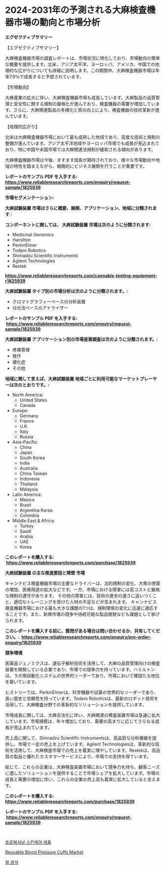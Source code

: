 <p><h1>2024-2031年の予測される大麻検査機器市場の動向と市場分析</h1></p><p><strong>エグゼクティブサマリー</strong></p>
<p><p>【エグゼクティブサマリー】</p><p>大麻検査機器市場の調査レポートは、市場状況に特化しており、市場動向の簡単な概要を提供します。北米、アジア太平洋、ヨーロッパ、アメリカ、中国での地理的な広がりについても詳細に説明します。この期間中、大麻検査機器市場は年率7.9％で成長すると予想されています。</p><p>【市場動向】</p><p>大麻産業の拡大に伴い、大麻検査機器市場も成長しています。大麻製品の品質管理と安全性に関する規制の厳格化が進んでおり、検査機器の需要が増加しています。さらに、大麻関連製品の多様化と質の向上により、検査機器の技術革新が進んでいます。</p><p>【地理的広がり】</p><p>北米は大麻検査機器市場において最も成熟した地域であり、高度な技術と規制の整備が進んでいます。アジア太平洋地域やヨーロッパ市場でも成長が見込まれており、特に中国や米国市場では大麻関連法規制が緩和される傾向があります。</p><p>大麻検査機器市場は今後、ますます成長が期待されており、様々な市場動向や地域の特性を踏まえながら、戦略的にビジネス展開を行うことが重要です。</p></p>
<p><strong>レポートのサンプル PDF を入手する: <a href="https://www.reliableresearchreports.com/enquiry/request-sample/1825939">https://www.reliableresearchreports.com/enquiry/request-sample/1825939</a></strong></p>
<p><strong>市場セグメンテーション:</strong></p>
<p><strong> 大麻試験装置 市場はさらに概要、展開、アプリケーション、地域に分類されます :</strong></p>
<p><strong>コンポーネントに関しては、 大麻試験装置 市場は次のように分類されます: &nbsp;</strong></p>
<p><ul><li>Medicinal Genomics</li><li>Hamilton</li><li>PerkinElmer</li><li>Todaro Robotics</li><li>Shimadzu Scientific Instruments</li><li>Agilent Technologies</li><li>Restek</li></ul></p>
<p><strong><a href="https://www.reliableresearchreports.com/cannabis-testing-equipment-r1825939">https://www.reliableresearchreports.com/cannabis-testing-equipment-r1825939</a></strong></p>
<p><strong> 大麻試験装置 タイプ別の市場分析は次のように分類されます。:</strong></p>
<p><ul><li>クロマトグラフィーベースの分析装置</li><li>分光法ベースのアナライザー</li></ul></p>
<p><strong>レポートのサンプル PDF を入手する: &nbsp;<a href="https://www.reliableresearchreports.com/enquiry/request-sample/1825939">https://www.reliableresearchreports.com/enquiry/request-sample/1825939</a></strong></p>
<p><strong> 大麻試験装置 アプリケーション別の市場産業調査は次のように分類されます。:</strong></p>
<p><ul><li>疼痛管理</li><li>発作</li><li>硬化症</li><li>その他</li></ul></p>
<p><strong>地域に関して言えば、大麻試験装置 地域ごとに利用可能なマーケットプレーヤーは次のとおりです。:</strong></p>
<p><ul>
    <li>
        North America:
        <ul>
            <li>United States</li>
            <li>Canada</li>
        </ul>
    </li>
    <li>
        Europe:
        <ul>
            <li>Germany</li>
            <li>France</li>
            <li>U.K.</li>
            <li>Italy</li>
            <li>Russia</li>
        </ul>
    </li>
    <li>
        Asia-Pacific:
        <ul>
            <li>China</li>
            <li>Japan</li>
            <li>South Korea</li>
            <li>India</li>
            <li>Australia</li>
            <li>China Taiwan</li>
            <li>Indonesia</li>
            <li>Thailand</li>
            <li>Malaysia</li>
        </ul>
    </li>
    <li>
        Latin America:
        <ul>
            <li>Mexico</li>
            <li>Brazil</li>
            <li>Argentina Korea</li>
            <li>Colombia</li>
        </ul>
    </li>
    <li>
        Middle East & Africa:
        <ul>
            <li>Turkey</li>
            <li>Saudi</li>
            <li>Arabia</li>
            <li>UAE</li>
            <li>Korea</li>
        </ul>
    </li>
    </ul></p>
<p><strong>このレポートを購入する: &nbsp;<a href="https://www.reliableresearchreports.com/purchase/1825939">https://www.reliableresearchreports.com/purchase/1825939</a></strong></p>
<p><strong>大麻試験装置 の主な推進要因と障壁 市場</strong></p>
<p><p>キャンナビス検査機器市場の主要なドライバーは、法的規制の変化、大衆の啓蒙の増加、医療用途の拡大などです。一方、市場における障害には高コストと厳格な規制の遵守があります。 その他の障害には、技術の進歩の速さに追いつくこと、適切なトレーニングを受けた人材の不足などが含まれます。 キャンナビス検査機器市場における最も大きな課題の1つは、規制環境の変化に迅速に適応することです。また、新興市場の競争や持続可能な製品開発なども課題として挙げられます。</p></p>
<p><strong>このレポートを購入する前に、質問がある場合は問い合わせるか、共有してください。:&nbsp; <a href="https://www.reliableresearchreports.com/enquiry/pre-order-enquiry/1825939">https://www.reliableresearchreports.com/enquiry/pre-order-enquiry/1825939</a></strong></p>
<p><strong>競争環境</strong></p>
<p><p>医薬品ジェノミクスは、遺伝子解析技術を活用して、大麻の品質管理向けの検査装置を開発している企業であり、市場での競争力を持っています。ハミルトンは、ラボ用自動化システムの世界的リーダーであり、市場において確固たる地位を築いています。</p><p>ヒストリーでは、PerkinElmerは、科学機器や試薬の世界的なリーダーであり、長い歴史と信頼性を持っています。Todaro Roboticsは、最新のロボット技術を活用して、大麻検査分野での革新的なソリューションを提供しています。</p><p>市場成長に関しては、大麻合法化に伴い、大麻関連の検査装置市場は急速に拡大しています。市場規模は、年々増加しており、需要の高まりに応じてさらなる成長が見込まれています。</p><p>売上高に関して、Shimadzu Scientific Instrumentsは、高品質な分析機器を提供し、市場で一定の売上を上げています。Agilent Technologiesは、革新的な技術を活用して、大麻検査市場での売上を着実に増やしています。Restekは、高品質の製品と優れたカスタマーサービスにより、市場での支持を得ています。</p><p>総じて、これらの企業は、大麻検査装置市場において競争力を持ち、顧客ニーズに適したソリューションを提供することで市場シェアを拡大しています。市場の成長と需要の増加に伴い、これらの企業の売上高も着実に拡大していると言えます。</p></p>
<p><strong>このレポートを購入する: &nbsp; <a href="https://www.reliableresearchreports.com/purchase/1825939">https://www.reliableresearchreports.com/purchase/1825939</a></strong></p>
<p><strong>レポートのサンプル PDF を入手する: &nbsp;<a href="https://www.reliableresearchreports.com/enquiry/request-sample/1825939">https://www.reliableresearchreports.com/enquiry/request-sample/1825939</a></strong><strong></strong></p>
<p>&nbsp;</p>
<p><p><a href="https://medium.com/@travisohan56562023/%ED%94%84%EB%A1%9C%ED%8E%98%EC%85%94%EB%84%90-%EC%8A%A4%ED%82%A8%EC%BC%80%EC%96%B4-%EC%A0%9C%ED%92%88-%EC%8B%9C%EC%9E%A5%EC%9D%80-%EC%8B%9C%EC%9E%A5-%EC%A0%90%EC%9C%A0%EC%9C%A8-%EA%B7%9C%EB%AA%A8-%EB%B0%8F-2031%EB%85%84%EA%B9%8C%EC%A7%80%EC%9D%98-%EC%98%88%EC%83%81-%EC%98%88%EC%B8%A1%EC%97%90-%EC%B4%88%EC%A0%90%EC%9D%84-%EB%A7%9E%EC%B6%A5%EB%8B%88%EB%8B%A4-52ca2097a933">프로페셔널 스킨케어 제품</a></p><p><a href="https://copper-carbon-84f.notion.site/Reusable-Blood-Pressure-Cuffs-Market-Analysis-and-Sze-Forecasted-for-period-from-2024-to-2031-6aac76cecdb54bf1a0278e8cc83de458">Reusable Blood Pressure Cuffs Market</a></p><p><a href="https://medium.com/@pyscho67867/%EC%B2%A0%EA%B4%91%EC%84%9D-%EC%8B%9C%EC%9E%A5-%EC%A0%84%EB%A7%9D-%EC%82%B0%EC%97%85-%EA%B0%9C%EC%9A%94-%EB%B0%8F-%EC%98%88%EC%B8%A1-2024%EB%85%84%EB%B6%80%ED%84%B0-2031%EB%85%84%EA%B9%8C%EC%A7%80-fe31ef3d4b3c">철 광석</a></p></p>